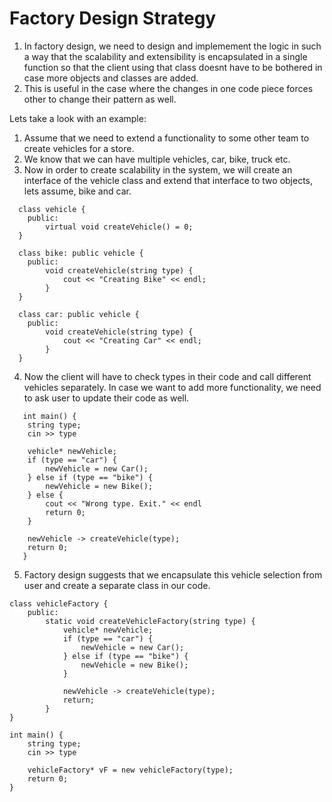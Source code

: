 # Factory Design Strategy
1. In factory design, we need to design and implemement the logic in such a way that the scalability and extensibility is encapsulated in a single function so that the client using that class doesnt have to be bothered in case more objects and classes are added.
2. This is useful in the case where the changes in one code piece forces other to change their pattern as well.


Lets take a look with an example:
1. Assume that we need to extend a functionality to some other team to create vehicles for a store.
2. We know that we can have multiple vehicles, car, bike, truck etc.
3. Now in order to create scalability in the system, we will create an interface of the vehicle class and extend that interface to two objects, lets assume, bike and car.
```
  class vehicle {
  	public:
  		virtual void createVehicle() = 0;
  }
  
  class bike: public vehicle {
  	public:
  		void createVehicle(string type) {
  			cout << "Creating Bike" << endl;
  		}
  }
  
  class car: public vehicle {
  	public:
  		void createVehicle(string type) {
  			cout << "Creating Car" << endl;
  		}
  }
```

4. Now the client will have to check types in their code and call different vehicles separately. In case we want to add more functionality, we need to ask user to update their code as well.
```
   int main() {
  	string type;
  	cin >> type
  
  	vehicle* newVehicle;
  	if (type == "car") {
  		newVehicle = new Car();
  	} else if (type == "bike") {
  		newVehicle = new Bike();
  	} else {
  		cout << "Wrong type. Exit." << endl
  		return 0;
  	}
  
  	newVehicle -> createVehicle(type);
  	return 0;
   }
```

5. Factory design suggests that we encapsulate this vehicle selection from user and create a separate class in our code.
```
class vehicleFactory {
	public:
		static void createVehicleFactory(string type) {
			vehicle* newVehicle;
			if (type == "car") {
				newVehicle = new Car();
			} else if (type == "bike") {
				newVehicle = new Bike();
			}

			newVehicle -> createVehicle(type);
			return;
		}
}

int main() {
	string type;
	cin >> type

	vehicleFactory* vF = new vehicleFactory(type);
	return 0;
}
```
